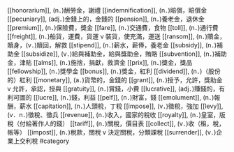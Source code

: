 [[honorarium]], (n．)酬勞金，謝禮 
[[indemnification]], (n．)賠償，賠償金 
[[pecuniary]], (adj．)金錢上的，金錢的 
[[pension]], (n．)養老金，退休金 
[[premium]], (n．)保險費，獎金 
[[fare]], (n．)交通費，食物 
[[toll]], (n．)通行費 
[[freight]], (n．)船貨，運費，貨運 v 裝貨，使充滿，運送 
[[ransom]], (n．)贖金，贖身，(v．)贖回，解救 
[[stipend]], (n．)薪水，薪俸，養老金 
[[subsidy]], (n．)補助金 
[[subsidize]], (v．)給與補助金，給與獎助金，賄賂 
[[subvention]], (n．)補助金，津貼 
[[alms]], (n．)施捨，捐獻，救濟金 
[[prix]], (n．)獎金，獎品 
[[fellowship]], (n．)獎學金 
[[bonus]], (n．)獎金，紅利 
[[dividend]], (n．)（股份的）紅利 
[[monetary]], (a．)貨幣的，金錢的 
[[grant]], (n．)授予，允許，獎助金 v 允許，承認，授與 
[[gratuity]], (n．)賞錢，小費 
[[lucrative]], (adj．)賺錢的，有利可圖的 
[[lucre]], (n．)錢，利益 
[[pelf]], (n．)財富，錢 
[[emolument]], (n．)報酬，薪水 
[[capitation]], (n．)人頭稅，丁稅 
[[impose]], (v．)徵稅，強加 
[[levy]], (v．n．)徵稅、徵兵 
[[revenue]], (n．)收入，國家的稅收 
[[royalty]], (n．)皇室，版稅（付給著作人的錢） 
[[tariff]], (n．)關稅，價目表 
[[collect]], (v．)收（租，稅，帳等） 
[[impost]], (n．)稅款，關稅 v 決定關稅，分類課稅 
[[surrender]], (v．)企業上交利稅 
#category
